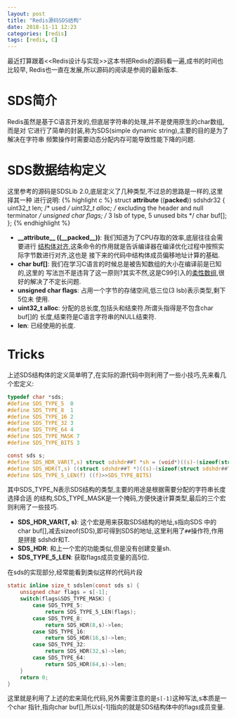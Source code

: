 ```yaml
---
layout: post
title: "Redis源码SDS结构"
date: 2018-11-11 12:23
categories: [redis]
tags: [redis, C]
---
```


最近打算跟着<<Redis设计与实现>>这本书把Redis的源码看一遍,成书的时间也比较早,
Redis也一直在发展,所以源码的阅读是参阅的最新版本.

# SDS简介
Redis虽然是基于C语言开发的,但底层字符串的处理,并不是使用原生的char数组,而是对
它进行了简单的封装,称为SDS(simple dynamic string),主要的目的是为了解决在字符串
频繁操作时需要动态分配内存可能导致性能下降的问题.

# SDS数据结构定义
这里参考的源码是SDSLib 2.0,底层定义了几种类型,不过总的思路是一样的,这里择其一种
进行说明:
{% highlight c %}
struct __attribute__ ((__packed__)) sdshdr32 {
    uint32_t len; /* used */
    uint32_t alloc; /* excluding the header and null terminator */
    unsigned char flags; /* 3 lsb of type, 5 unused bits */
    char buf[];
};
{% endhighlight %}
+ <strong>\_\_attribute\_\_ ((\_\_packed\_\_))</strong>: 我们知道为了CPU存取的效率,底层往往会需要进行
[结构体对齐][1],这条命令的作用就是告诉编译器在编译优化过程中按照实际字节数进行对齐,这也是
接下来的代码中结构体成员偏移地址计算的基础.
+ <strong>char buf[]</strong>: 我们在学习C语言的时候总是被告知数组的大小在编译前是已知的,这里的
写法岂不是违背了这一原则?其实不然,这是C99引入的[柔性数组][2],很好的解决了不定长问题.
+ <strong>unsigned char flags</strong>: 占用一个字节的存储空间,低三位(3 lsb)表示类型,剩下5位未
使用.
+ <strong>uint32_t alloc</strong>: 分配的总长度,包括头和结束符.所谓头指得是不包含char buf[]的
长度,结束符是C语言字符串的NULL结束符.
+ <strong>len</strong>: 已经使用的长度.


[1]: https://en.wikipedia.org/wiki/Data_structure_alignment
[2]: https://en.wikipedia.org/wiki/Flexible_array_member

# Tricks
上述SDS结构体的定义简单明了,在实际的源代码中则利用了一些小技巧,先来看几个宏定义:
```c
typedef char *sds;
#define SDS_TYPE_5  0
#define SDS_TYPE_8  1
#define SDS_TYPE_16 2
#define SDS_TYPE_32 3
#define SDS_TYPE_64 4
#define SDS_TYPE_MASK 7
#define SDS_TYPE_BITS 3

const sds s;
#define SDS_HDR_VAR(T,s) struct sdshdr##T *sh = (void*)((s)-(sizeof(struct sdshdr##T)));
#define SDS_HDR(T,s) ((struct sdshdr##T *)((s)-(sizeof(struct sdshdr##T))))
#define SDS_TYPE_5_LEN(f) ((f)>>SDS_TYPE_BITS)
```
其中SDS\_TYPE\_N表示SDS结构的类型,主要的用途是根据需要分配的字符串长度选择合适
的结构,SDS\_TYPE\_MASK是一个掩码,方便快速计算类型,最后的三个宏则利用了一些技巧.
+ <strong>SDS\_HDR\_VAR(T, s)</strong>: 这个宏是用来获取SDS结构的地址,s指向SDS
中的char buf[],减去sizeof(SDS),即可得到SDS的地址,这里利用了`##`操作符,作用是拼接
sdshdr和T.
+ <strong>SDS\_HDR</strong>: 和上一个宏的功能类似,但是没有创建变量sh.
+ <strong>SDS\_TYPE\_5\_LEN</strong>: 获取flags成员变量的高5位.

在sds的实现部分,经常能看到类似这样的代码片段
```c
static inline size_t sdslen(const sds s) {
    unsigned char flags = s[-1];
    switch(flags&SDS_TYPE_MASK) {
        case SDS_TYPE_5:
            return SDS_TYPE_5_LEN(flags);
        case SDS_TYPE_8:
            return SDS_HDR(8,s)->len;
        case SDS_TYPE_16:
            return SDS_HDR(16,s)->len;
        case SDS_TYPE_32:
            return SDS_HDR(32,s)->len;
        case SDS_TYPE_64:
            return SDS_HDR(64,s)->len;
    }
    return 0;
}
```
这里就是利用了上述的宏来简化代码,另外需要注意的是`s[-1]`这种写法,s本质是一个char
指针,指向char buf[],所以s[-1]指向的就是SDS结构体中的flags成员变量.
